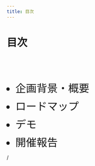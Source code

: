 ```yaml
---
title: 目次
---
```


# 目次

<br>
<br>
<br>

- 企画背景・概要
- ロードマップ
- デモ
- 開催報告

<div
  class="absolute bottom-[1rem] right-[1rem] text-[1rem]"
>
  <SlideCurrentNo /> / <SlidesTotal />
</div>

<style>
ul {
  li {
    font-size: 1.8rem;
    margin-bottom: 0.5rem;
    ul {
      margin-top: 0;
      li {
        margin-bottom: 0;
        font-size: 1.6rem;
      }
    };
  }
}
</style>

